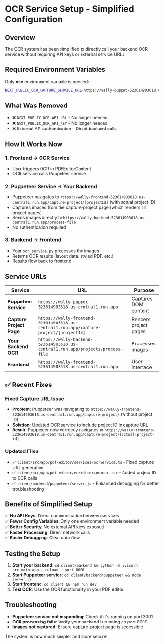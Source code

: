 # OCR Service Setup - Simplified Configuration

## Overview

The OCR system has been simplified to directly call your backend OCR service without requiring API keys or external service URLs.

## Required Environment Variables

Only **one** environment variable is needed:

```bash
NEXT_PUBLIC_OCR_CAPTURE_SERVICE_URL=https://wally-puppet-523614903618.us-central1.run.app
```

## What Was Removed

- ❌ `NEXT_PUBLIC_OCR_API_URL` - No longer needed
- ❌ `NEXT_PUBLIC_OCR_API_KEY` - No longer needed
- ❌ External API authentication - Direct backend calls

## How It Works Now

### 1. **Frontend** → **OCR Service**

- User triggers OCR in PDFEditorContent
- OCR service calls Puppeteer service

### 2. **Puppeteer Service** → **Your Backend**

- Puppeteer navigates to `https://wally-frontend-523614903618.us-central1.run.app/capture-project/[projectId]` (with actual project ID)
- Captures images from the capture-project page (which renders all project pages)
- Sends images directly to `https://wally-backend-523614903618.us-central1.run.app/process-file`
- No authentication required

### 3. **Backend** → **Frontend**

- Your `ocr_service.py` processes the images
- Returns OCR results (layout data, styled PDF, etc.)
- Results flow back to frontend

## Service URLs

| Service                  | URL                                                                                   | Purpose               |
| ------------------------ | ------------------------------------------------------------------------------------- | --------------------- |
| **Puppeteer Service**    | `https://wally-puppet-523614903618.us-central1.run.app`                               | Captures DOM content  |
| **Capture Project Page** | `https://wally-frontend-523614903618.us-central1.run.app/capture-project/[projectId]` | Renders project pages |
| **Your Backend OCR**     | `https://wally-backend-523614903618.us-central1.run.app/projects/process-file`        | Processes images      |
| **Frontend**             | `https://wally-frontend-523614903618.us-central1.run.app`                             | User interface        |

## ✅ **Recent Fixes**

### **Fixed Capture URL Issue**

- **Problem**: Puppeteer was navigating to `https://wally-frontend-523614903618.us-central1.run.app/capture-project/` (without project ID)
- **Solution**: Updated OCR service to include project ID in capture URL
- **Result**: Puppeteer now correctly navigates to `https://wally-frontend-523614903618.us-central1.run.app/capture-project/[actual-project-id]`

### **Updated Files**

- ✅ `client/src/app/pdf-editor/services/ocrService.ts` - Fixed capture URL generation
- ✅ `client/src/app/pdf-editor/PDFEditorContent.tsx` - Added project ID to OCR calls
- ✅ `client/backend/puppeteer/server.js` - Enhanced debugging for better troubleshooting

## Benefits of Simplified Setup

✅ **No API Keys**: Direct communication between services  
✅ **Fewer Config Variables**: Only one environment variable needed  
✅ **Better Security**: No external API keys exposed  
✅ **Faster Processing**: Direct network calls  
✅ **Easier Debugging**: Clear data flow

## Testing the Setup

1. **Start your backend**: `cd client/backend && python -m uvicorn src.main:app --reload --port 8000`
2. **Start Puppeteer service**: `cd client/backend/puppeteer && node server.js`
3. **Start frontend**: `cd client && npm run dev`
4. **Test OCR**: Use the OCR functionality in your PDF editor

## Troubleshooting

- **Puppeteer service not responding**: Check if it's running on port 3001
- **OCR processing fails**: Verify your backend is running on port 8000
- **Images not captured**: Ensure capture-project page is accessible

The system is now much simpler and more secure!
